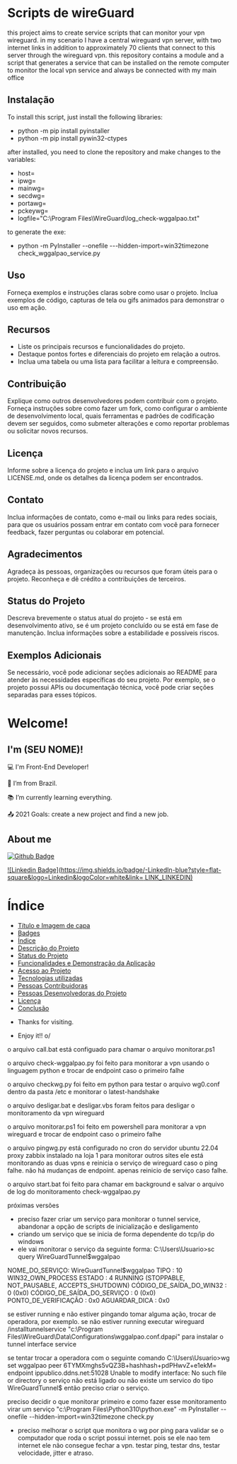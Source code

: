 # Scripts de wireGuard

this project aims to create service scripts that can monitor your vpn wireguard.
in my scenario I have a central wireguard vpn server, with two internet links in addition to approximately 70 clients that connect to this server through the wireguard vpn.
this repository contains a module and a script that generates a service that can be installed on the remote computer to monitor the local vpn service and always be connected with my main office

## Instalação

To install this script, just install the following libraries:
- python -m pip install pyinstaller
- python -m pip install pywin32-ctypes

after installed, you need to clone the repository and make changes to the variables:
- host=<remote host to monitor>
- ipwg=<main wan public ip>
- mainwg=<main wan dns name>
- secdwg=<secondary wan dns name>
- portawg=<port you use for your WireGuard>
- pckeywg=<public key>
- logfile="C:\Program Files\WireGuard\log_check-wggalpao.txt"

to generate the exe:
- python -m PyInstaller --onefile ---hidden-import=win32timezone check_wggalpao_service.py

## Uso

Forneça exemplos e instruções claras sobre como usar o projeto. Inclua exemplos de código, capturas de tela ou gifs animados para demonstrar o uso em ação.

## Recursos

- Liste os principais recursos e funcionalidades do projeto.
- Destaque pontos fortes e diferenciais do projeto em relação a outros.
- Inclua uma tabela ou uma lista para facilitar a leitura e compreensão.

## Contribuição

Explique como outros desenvolvedores podem contribuir com o projeto. Forneça instruções sobre como fazer um fork, como configurar o ambiente de desenvolvimento local, quais ferramentas e padrões de codificação devem ser seguidos, como submeter alterações e como reportar problemas ou solicitar novos recursos.

## Licença

Informe sobre a licença do projeto e inclua um link para o arquivo LICENSE.md, onde os detalhes da licença podem ser encontrados.

## Contato

Inclua informações de contato, como e-mail ou links para redes sociais, para que os usuários possam entrar em contato com você para fornecer feedback, fazer perguntas ou colaborar em potencial.

## Agradecimentos

Agradeça às pessoas, organizações ou recursos que foram úteis para o projeto. Reconheça e dê crédito a contribuições de terceiros.

## Status do Projeto

Descreva brevemente o status atual do projeto - se está em desenvolvimento ativo, se é um projeto concluído ou se está em fase de manutenção. Inclua informações sobre a estabilidade e possíveis riscos.

## Exemplos Adicionais

Se necessário, você pode adicionar seções adicionais ao README para atender às necessidades específicas do seu projeto. Por exemplo, se o projeto possui APIs ou documentação técnica, você pode criar seções separadas para esses tópicos.




# Welcome!

 

## I'm (SEU NOME)!

 

:computer: I'm Front-End Developer!

:house_with_garden: I’m from Brazil.

:books: I’m currently learning everything.

:outbox_tray: 2021 Goals: create a new project and find a new job.

 

## About me

[![Github Badge](https://img.shields.io/badge/-Github-000?style=flat-square&logo=Github&logoColor=white&link=LINK_GIT)](LINK_GIT)

[![Linkedin Badge](https://img.shields.io/badge/-LinkedIn-blue?style=flat-square&logo=Linkedin&logoColor=white&link= LINK_LINKEDIN)]( LINK_LINKEDIN)


# Índice 

* [Título e Imagem de capa](#Título-e-Imagem-de-capa)
* [Badges](#badges)
* [Índice](#índice)
* [Descrição do Projeto](#descrição-do-projeto)
* [Status do Projeto](#status-do-Projeto)
* [Funcionalidades e Demonstração da Aplicação](#funcionalidades-e-demonstração-da-aplicação)
* [Acesso ao Projeto](#acesso-ao-projeto)
* [Tecnologias utilizadas](#tecnologias-utilizadas)
* [Pessoas Contribuidoras](#pessoas-contribuidoras)
* [Pessoas Desenvolvedoras do Projeto](#pessoas-desenvolvedoras)
* [Licença](#licença)
* [Conclusão](#conclusão)

- Thanks for visiting.

- Enjoy it!! o/

o arquivo call.bat está configuado para chamar o arquivo monitorar.ps1

o arquivo check-wggalpao.py foi feito para monitorar a vpn usando o linguagem python e trocar de endpoint caso o primeiro falhe

o arquivo checkwg.py foi feito em python para testar o arquivo wg0.conf dentro da pasta /etc e monitorar o latest-handshake

o arquivo desligar.bat e desligar.vbs foram feitos para desligar o monitoramento da vpn wireguard

o arquivo monitorar.ps1 foi feito em powershell para monitorar a vpn wireguard e trocar de endpoint caso o primeiro falhe

o arquivo pingwg.py está configurado no cron do servidor ubuntu 22.04 proxy zabbix instalado na loja 1 para monitorar outros sites ele está monitorando as duas vpns e reinicia o serviço de wireguard caso o ping falhe. não há mudanças de endpoint. apenas reinicio de serviço caso falhe.

o arquivo start.bat foi feito para chamar em background e salvar o arquivo de log do monitoramento check-wggalpao.py


próximas versões
- preciso fazer criar um serviço para monitorar o tunnel service, abandonar a opção de scripts de inicialização e desligamento
- criando um serviço que se inicia de forma dependente do tcp/ip do windows
- ele vai monitorar o serviço da seguinte forma:
C:\Users\Usuario>sc query WireGuardTunnel$wggalpao

NOME_DO_SERVIÇO: WireGuardTunnel$wggalpao
    TIPO                       : 10  WIN32_OWN_PROCESS
    ESTADO                     : 4  RUNNING
                                (STOPPABLE, NOT_PAUSABLE, ACCEPTS_SHUTDOWN)
    CÓDIGO_DE_SAÍDA_DO_WIN32   : 0  (0x0)
    CÓDIGO_DE_SAÍDA_DO_SERVIÇO : 0  (0x0)
    PONTO_DE_VERIFICAÇÃO       : 0x0
    AGUARDAR_DICA              : 0x0

se estiver running e não estiver pingando tomar alguma ação, trocar de operadora, por exemplo.
se não estiver running executar
wireguard /installtunnelservice "c:\Program Files\WireGuard\Data\Configurations\wggalpao.conf.dpapi"
para instalar o tunnel interface service

se tentar trocar a operadora com o seguinte comando
C:\Users\Usuario>wg set wggalpao peer 6TYMXmghs5vQZ3B+hashhash+pdPHwvZ+e1ekM= endpoint ippublico.ddns.net:51028
Unable to modify interface: No such file or directory
o serviço não está ligado ou não existe um servico do tipo WireGuardTunnel$
então preciso criar o serviço.

preciso decidir o que monitorar primeiro e como fazer esse monitoramento virar um serviço
"c:\Program Files\Python310\python.exe" -m PyInstaller --onefile --hidden-import=win32timezone check.py
- preciso melhorar o script que monitora o wg por ping para validar se o computador que roda o script possui internet. pois se ele nao tem internet ele não consegue fechar a vpn. testar ping, testar dns, testar velocidade, jitter e atraso.
